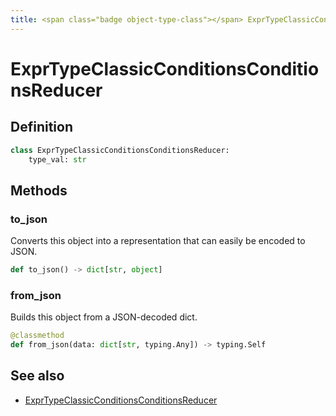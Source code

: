 ```yaml
---
title: <span class="badge object-type-class"></span> ExprTypeClassicConditionsConditionsReducer
---
```

# <span class="badge object-type-class"></span> ExprTypeClassicConditionsConditionsReducer

## Definition

```python
class ExprTypeClassicConditionsConditionsReducer:
    type_val: str
```
## Methods

### <span class="badge object-method"></span> to_json

Converts this object into a representation that can easily be encoded to JSON.

```python
def to_json() -> dict[str, object]
```

### <span class="badge object-method"></span> from_json

Builds this object from a JSON-decoded dict.

```python
@classmethod
def from_json(data: dict[str, typing.Any]) -> typing.Self
```

## See also

 * <span class="badge builder"></span> [ExprTypeClassicConditionsConditionsReducer](./builder-ExprTypeClassicConditionsConditionsReducer.md)
